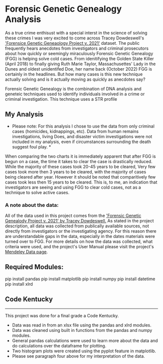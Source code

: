# Forensic Genetic Genealogy Analysis 

As a true crime enthisust with a special interst in the science of solving these crimes I was very excited to come across Tracey Dowdeswell's ['Forensice Genetic Geneaology Project v. 2021'](https://data.mendeley.com/datasets/2jvgmbrjgm) dataset. The public frequently hears anecdotes from investigators and criminal prosecutors about how quickly or seemingly miraculously Forensic Genetic Genealogy (FGG) is helping solve cold cases. From idenitifying the Golden State Killer (April 2018) to finally giving Ruth Marie Taylor, Massachusettes' Lady in the Dunes and oldest unidentifed Doe, her name back (October 2022) FGG is certainly in the headlines. But how many cases is this new technique actually solving and is it actually moving as quickly as anecdotes say? 

Forensic Genetic Genealogy is the combination of DNA analysis and geneteic techniques used to identify individuals involved in a crime or criminal investigation. This technique uses a STR profile 

## My Analysis 
* Please note:  For this analysis I chose to use the data from only criminal cases (homicides, kidnappings, etc). Data from human remains investigations, living Does, and disaster victim investigations were not included in my analysis, even if circumstances surrounding the death suggest foul play. *

When comparing the two charts it is immediately apparent that after FGG is begun on a case, the time it takes to clear the case is drastically reduced. While the majority of these cases took 20-45 years to be cleared, Very few cases took more then 3 years to be cleared, with the majority of cases being cleared after  year. However it should be noted that comparitively few cases took less then 15 years to be cleared. This is, to me, an indication that investigators are seeing and using FGG to clear cold cases, not as a technique to solve active cases. 


### A note about the data: 
All of the data used in this project comes from the ['Forensic Genetic Genealody Project v. 2021' by Tracey Dowdeswell.](https://data.mendeley.com/datasets/2jvgmbrjgm) As stated in the project description, all data was collected from publically available sources, not directly from investigators or the investigating agency. For this reason there are understandable gaps in the data, especially in the dates materials were turned over to FGG. 
For more details on how the data was collected, what criteria were used, and the project's User Manual please visit the project's [Mendeley Data page](https://data.mendeley.com/datasets/2jvgmbrjgm).



## Required Modules:  
pip install pandas
pip install matplotlib
pip install numpy
pip install datetime
pip install xlrd 

## Code Kentucky
-------------------------------------------------------------------------------------------------------------------------
This project was done for a final grade a Code Kentucky. 

- Data was read in from an xlsx file using the pandas and xlrd modules.
- Data was cleaned using built in functions from the pandas and numpy modules. 
- General pandas calculations were used to learn more about the data and do calculations over the dataframe for plotting. 
- Two histogram plots were created using the pyplot feature in matplotlib.
- Please see paragraph four above for my interpretation of the data. 